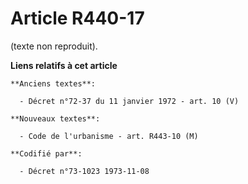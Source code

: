 # Article R440-17

(texte non reproduit).

**Liens relatifs à cet article**

	**Anciens textes**:

	  - Décret n°72-37 du 11 janvier 1972 - art. 10 (V)

	**Nouveaux textes**:

	  - Code de l'urbanisme - art. R443-10 (M)

	**Codifié par**:

	  - Décret n°73-1023 1973-11-08
